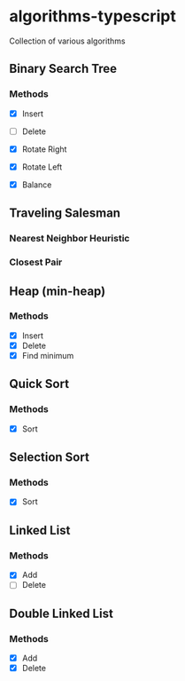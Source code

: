 # algorithms-typescript

Collection of various algorithms

## Binary Search Tree 

### Methods

- [x] Insert
- [ ] Delete
- [x] Rotate Right 
- [x] Rotate Left
- [x] Balance


## Traveling Salesman 

### Nearest Neighbor Heuristic 

### Closest Pair

## Heap (min-heap)

### Methods

- [x] Insert
- [x] Delete
- [x] Find minimum

## Quick Sort 

### Methods

- [x] Sort

## Selection Sort 

### Methods

- [x] Sort

## Linked List 

### Methods

- [x] Add
- [ ] Delete

## Double Linked List

### Methods

- [x] Add
- [x] Delete
